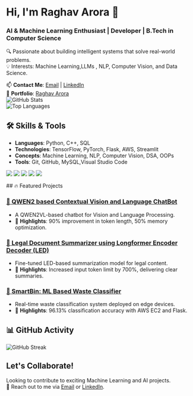 # Hi, I'm Raghav Arora 👋
###  AI & Machine Learning Enthusiast | Developer |  B.Tech in Computer Science 

🔍 Passionate about building intelligent systems that solve real-world problems.  
💡 Interests: Machine Learning,LLMs , NLP, Computer Vision, and Data Science.  

📫 **Contact Me**: [Email](mailto:rkinger2004@gmail.com) | 
[LinkedIn](https://www.linkedin.com/in/raghavarora14)  
💼 **Portfolio**: [Raghav Arora](https://github.com/RaghavArora14)  
![GitHub Stats](https://github-readme-stats.vercel.app/api?username=RaghavArora14&show_icons=true&theme=dark)
<br>
![Top Languages](https://github-readme-stats.vercel.app/api/top-langs/?username=RaghavArora14&show_icons=true&theme=dark)

## 🛠️ Skills & Tools
- **Languages**: Python, C++, SQL  
- **Technologies**: TensorFlow, PyTorch, Flask, AWS, Streamlit  
- **Concepts**: Machine Learning, NLP, Computer Vision, DSA, OOPs  
- **Tools**: Git, GitHub, MySQL,Visual Studio Code

<p align="left">
  <img src="https://img.shields.io/badge/Python-3776AB?style=for-the-badge&logo=python&logoColor=white" />
  <img src="https://img.shields.io/badge/TensorFlow-FF6F00?style=for-the-badge&logo=tensorflow&logoColor=white" />
  <img src="https://img.shields.io/badge/PyTorch-EE4C2C?style=for-the-badge&logo=pytorch&logoColor=white" />
  <img src="https://img.shields.io/badge/Flask-000000?style=for-the-badge&logo=flask&logoColor=white" />
  <img src="https://img.shields.io/badge/SQL-4479A1?style=for-the-badge&logo=MySQL&logoColor=white" />
</p>
## 🔥 Featured Projects

### [🔗 QWEN2 based Contextual Vision and Language ChatBot](https://github.com/RaghavArora14/Conversational-Image-Based-ChatBot-SIH-)
- A QWEN2VL-based chatbot for Vision and Language Processing.
- 🚀 **Highlights**: 90% improvement in token length, 50% memory optimization.  

### [🔗 Legal Document Summarizer using Longformer Encoder Decoder (LED)](https://github.com/projects506/Legal-Document-Summarizer-Using-LED)
- Fine-tuned LED-based summarization model for legal content.
- 🚀 **Highlights**: Increased input token limit by 700%, delivering clear summaries.

### [🔗 SmartBin: ML Based Waste Classifier](https://github.com/projects506/SmartBin-ML-Based-Waste-Classifier)
- Real-time waste classification system deployed on edge devices.
- 🚀 **Highlights**: 96.13% classification accuracy with AWS EC2 and Flask.
## 📊 GitHub Activity
<!-- Dynamic widgets -->
![GitHub Streak](https://github-readme-streak-stats.herokuapp.com/?user=RaghavArora14&theme=radical)

##  Let's Collaborate!
Looking to contribute to exciting Machine Learning and AI projects.  
💬 Reach out to me via [Email](mailto:rkinger2004@gmail.com) or [LinkedIn](https://www.linkedin.com/in/raghavarora14/).


